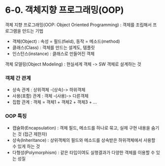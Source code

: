 # 6-0. 객체지향 프로그래밍(OOP)

객체 지향 프로그래밍(OOP: Object Oriented Programming) : 객체를 조립해서 프로그램을 만드는 기법

- 객체(Object) : 속성 = 필드(field), 동작 = 메소드(method)
- 클래스(Class) : 객체를 만드는 설계도, 템플릿
- 인스턴스(instance) : 클래스로 만들어진 객체 

객체 모델링(Object Modeling) : 현실세계 객체 -> SW 객체로 설계하는 것

### 객체 간 관계

- 상속 관계 : 상위객체 -(상속)-> 하위객체
- 사용(포함) 관계 : 객체 -(사용)-> 다른객체
- 집합 관계 : 객체 = 객체1 + 객체2 + 객체3 + ...

### OOP 특징

- 캡슐화(Encapsulation) : 객체 필드, 메소드를 하나로 묶고, 실제 구현 내용을 숨기는 것 (접근 제한자)
- 상속(Inheritance) : 상위객체의 필드와 메소드를 상속받은 하위객체에서 사용할 수 있게 하는 것
- 다형성(Polymorphism) : 같은 타입이여도 실행결과가 다양한 객체를 이용할 수 있는 성질
